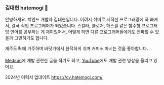 ### 김대현 hatemogi 👋

안녕하세요. 백엔드 개발자 김대현입니다. 어려서 취미로 시작한 프로그래밍에 푹 빠져서, 결국 직업 프로그래머가 되었습니다. 스칼라, 클로저, 하스켈 같은 함수형 프로그래밍 언어를 공부하는 게 재미있어서, 어떻게 하면 다른 프로그래머들에게도 전파할 수 있을까 고민하기도 합니다.

제주도🏝에 거주하며 바닷가에서 한적하게 쉬며 커피☕️ 마시는 것을 좋아합니다.

[Medium](https://hatemogi.medium.com/)에 개발 관련한 글을 적기도 하고, [YouTube](https://www.youtube.com/channel/UCN5w8UN3Y7aXmsV5AsNpUpg)에도 개발 관련 영상을 올리고 있어요.

2024년 이력서 업데이트
https://cv.hatemogi.com/
